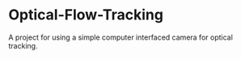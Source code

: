 # Optical-Flow-Tracking
A project for using a simple computer interfaced camera for optical tracking.
